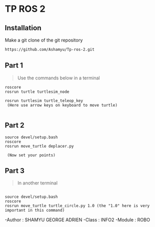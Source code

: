 # TP ROS 2

## Installation

Make a git clone of the git repository
```sh
https://github.com/Ashamyu/Tp-ros-2.git
```

## Part 1

>Use the commands below in a terminal
```
roscore
rosrun turtle turtlesim_node

rosrun turtlesim turtle_teleop_key
 (Here use arrow keys on keyboard to move turtle)
 
```

## Part 2
```
source devel/setup.bash
roscore
rosrun move_turtle deplacer.py

 (Now set your points)
```

## Part 3
>In another terminal
```

source devel/setup.bash
roscore
rosrun move_turtle turtle_circle.py 1.0 (the "1.0" here is very important in this command)

```


-Author : SHAMYU GEORGE ADRIEN
-Class : INFO2
-Module : ROBO




